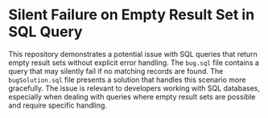 # Silent Failure on Empty Result Set in SQL Query

This repository demonstrates a potential issue with SQL queries that return empty result sets without explicit error handling.  The `bug.sql` file contains a query that may silently fail if no matching records are found.  The `bugSolution.sql` file presents a solution that handles this scenario more gracefully.  The issue is relevant to developers working with SQL databases, especially when dealing with queries where empty result sets are possible and require specific handling.